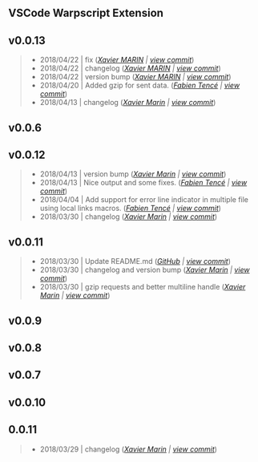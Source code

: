 VSCode Warpscript Extension
---

## v0.0.13

> +  2018/04/22  | fix  (*[Xavier MARIN](marin.xavier@gmail.com) | [view commit](https://github.com/Giwi/VSCode-WarpScriptLangage//commit/bac95f66955c07c6618535ba8f5b64fa7fec6d73)*)
> +  2018/04/22  | changelog  (*[Xavier MARIN](marin.xavier@gmail.com) | [view commit](https://github.com/Giwi/VSCode-WarpScriptLangage//commit/4711121b1c86656d98fb5e0dd7e1f2789835ea09)*)
> +  2018/04/22  | version bump  (*[Xavier MARIN](marin.xavier@gmail.com) | [view commit](https://github.com/Giwi/VSCode-WarpScriptLangage//commit/97d672144f2268499e74d0c10d18b78e343feaf3)*)
> +  2018/04/20  | Added gzip for sent data.  (*[Fabien Tencé](fabien.tence@cityzendata.com) | [view commit](https://github.com/Giwi/VSCode-WarpScriptLangage//commit/ee4cb68da6f9c29c35e30bee23c7bdfd462634f9)*)
> +  2018/04/13  | changelog  (*[Xavier Marin](marin.xavier@gmail.com) | [view commit](https://github.com/Giwi/VSCode-WarpScriptLangage//commit/946d9b7ede831bd6169256b07250858fcceafdc2)*)

## v0.0.6


## v0.0.12

> +  2018/04/13  | version bump  (*[Xavier Marin](marin.xavier@gmail.com) | [view commit](https://github.com/Giwi/VSCode-WarpScriptLangage//commit/7218118f1ccf80a6a0232ab80cabff3cbc969100)*)
> +  2018/04/13  | Nice output and some fixes.  (*[Fabien Tencé](fabien.tence@cityzendata.com) | [view commit](https://github.com/Giwi/VSCode-WarpScriptLangage//commit/cd385109af65eb60f5d12f788dcf48fe8c01cbbe)*)
> +  2018/04/04  | Add support for error line indicator in multiple file using local links macros.  (*[Fabien Tencé](fabien.tence@cityzendata.com) | [view commit](https://github.com/Giwi/VSCode-WarpScriptLangage//commit/d207082baef5823caaf60f0a982343c934da3b78)*)
> +  2018/03/30  | changelog  (*[Xavier Marin](marin.xavier@gmail.com) | [view commit](https://github.com/Giwi/VSCode-WarpScriptLangage//commit/76e684ffcb887d7ea6428590ab40680e1fcea6a8)*)

## v0.0.11

> +  2018/03/30  | Update README.md  (*[GitHub](noreply@github.com) | [view commit](https://github.com/Giwi/VSCode-WarpScriptLangage//commit/6527dc8a58effb26f5eed35099d340594b062ca2)*)
> +  2018/03/30  | changelog and version bump  (*[Xavier Marin](marin.xavier@gmail.com) | [view commit](https://github.com/Giwi/VSCode-WarpScriptLangage//commit/8fb5f4c2cd60675c57e18f0e22b6a6204ee5bc34)*)
> +  2018/03/30  | gzip requests and better multiline handle  (*[Xavier Marin](marin.xavier@gmail.com) | [view commit](https://github.com/Giwi/VSCode-WarpScriptLangage//commit/d67dc2cda595e7ce5bd6eb0e3d6dc73f96a89281)*)

## v0.0.9


## v0.0.8


## v0.0.7


## v0.0.10


## 0.0.11

> +  2018/03/29  | changelog  (*[Xavier Marin](marin.xavier@gmail.com) | [view commit](https://github.com/Giwi/VSCode-WarpScriptLangage//commit/f42c2f5505e160948c556cd601f5406ce03d3c2c)*)


